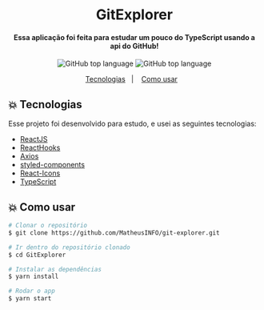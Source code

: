<h1 align="center">
    <!-- <img src="https://user-images.githubusercontent.com/48860569/82843726-73a95300-9eb4-11ea-824e-e8b2fd299459.png"/>
    <br> -->
    GitExplorer
</h1>

<h4 align="center">
  Essa aplicação foi feita para estudar um pouco do TypeScript usando a api do GitHub!
</h4>

<p align="center">
  <img alt="GitHub top language" src="https://user-images.githubusercontent.com/48860569/82844135-bae41380-9eb5-11ea-861d-a7dcc235a899.png">
  <img alt="GitHub top language" src="https://user-images.githubusercontent.com/48860569/82844133-ba4b7d00-9eb5-11ea-90b5-7c748296e397.png">
</p>

<p align="center">
  <a href="#boom-tecnologias">Tecnologias</a>&nbsp;&nbsp;&nbsp;|&nbsp;&nbsp;&nbsp;
  <a href="#boom-como-usar">Como usar</a>&nbsp;&nbsp;&nbsp;
</p>


<!-- <h3 align="center">
    Demo do app no netlify
</h3>

<p align="center">https://gitfinder.netlify.app/</p> -->

## :boom: Tecnologias

Esse projeto foi desenvolvido para estudo, e usei as seguintes tecnologias:

-  [ReactJS](https://reactjs.org/)
-  [ReactHooks](https://github.com/rehooks/awesome-react-hooks)
-  [Axios](https://github.com/axios/axios)
-  [styled-components](https://www.styled-components.com/)
-  [React-Icons](https://github.com/react-icons/react-icons)
-  [TypeScript](https://github.com/microsoft/TypeScript)


## :boom: Como usar

```bash
# Clonar o repositório
$ git clone https://github.com/MatheusINFO/git-explorer.git

# Ir dentro do repositório clonado
$ cd GitExplorer

# Instalar as dependências
$ yarn install

# Rodar o app
$ yarn start
```
